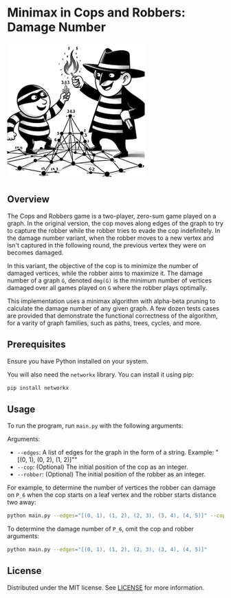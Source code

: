 # Minimax in Cops and Robbers: Damage Number

![image](images/damage-number.png )

## Overview
The Cops and Robbers game is a two-player, zero-sum game played on a graph. In the original version, the cop moves along edges of the graph to try to capture the robber while the robber tries to evade the cop indefinitely. In the damage number variant, when the robber moves to a new vertex and isn't captured in the following round, the previous vertex they were on becomes damaged.

In this variant, the objective of the cop is to minimize the number of damaged vertices, while the robber aims to maximize it. The damage number of a graph `G`, denoted `dmg(G)` is the minimum number of vertices damaged over all games played on `G` where the robber plays optimally.

This implementation uses a minimax algorithm with alpha-beta pruning to calculate the damage number of any given graph. A few dozen tests cases are provided that demonstrate the functional correctness of the algorithm, for a varity of graph families, such as paths, trees, cycles, and more.

## Prerequisites

Ensure you have Python installed on your system.

You will also need the `networkx` library. You can install it using pip:

```bash
pip install networkx
```

## Usage

To run the program, run `main.py` with the following arguments:

Arguments:

* `--edges`: A list of edges for the graph in the form of a string. Example: "[(0, 1), (0, 2), (1, 2)]""
* `--cop`: (Optional) The initial position of the cop as an integer.
* `--robber`: (Optional) The initial position of the robber as an integer.

For example, to determine the number of vertices the robber can damage on `P_6` when the cop starts on a leaf vertex and the robber starts distance two away:

```bash
python main.py --edges="[(0, 1), (1, 2), (2, 3), (3, 4), (4, 5)]" --cop=0 --robber=2
```

To determine the damage number of `P_6`, omit the cop and robber arguments:

```bash
python main.py --edges="[(0, 1), (1, 2), (2, 3), (3, 4), (4, 5)]"
```

## License

Distributed under the MIT license. See [LICENSE](LICENSE) for more information.
